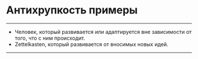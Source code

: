 # Антихрупкость примеры

---

- Человек, который развивается или адаптируется вне зависимости от того, что с ним происходит.
- Zettelkasten, который развивается от вносимых новых идей.

---

